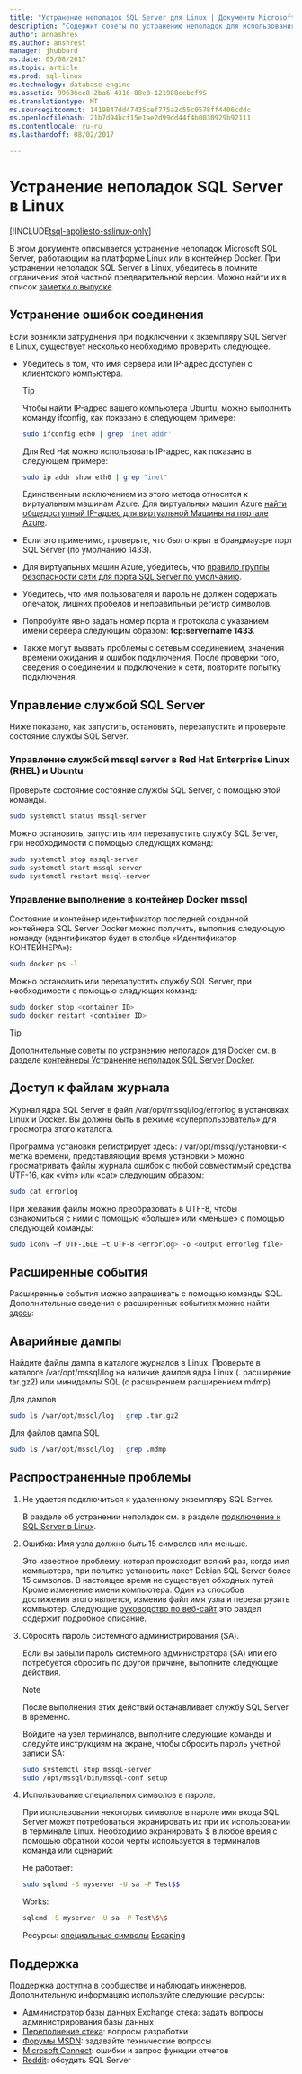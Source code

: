 ```yaml
---
title: "Устранение неполадок SQL Server для Linux | Документы Microsoft"
description: "Содержит советы по устранению неполадок для использования 2017 г. SQL Server в Linux."
author: annashres
ms.author: anshrest
manager: jhubbard
ms.date: 05/08/2017
ms.topic: article
ms.prod: sql-linux
ms.technology: database-engine
ms.assetid: 99636ee8-2ba6-4316-88e0-121988eebcf9S
ms.translationtype: MT
ms.sourcegitcommit: 1419847dd47435cef775a2c55c0578ff4406cddc
ms.openlocfilehash: 21b7d94bcf15e1ae2d99dd44f4b0030929b92111
ms.contentlocale: ru-ru
ms.lasthandoff: 08/02/2017

---
```

# <a name="troubleshoot-sql-server-on-linux"></a>Устранение неполадок SQL Server в Linux

[!INCLUDE[tsql-appliesto-sslinux-only](../includes/tsql-appliesto-sslinux-only.md)]

В этом документе описывается устранение неполадок Microsoft SQL Server, работающим на платформе Linux или в контейнер Docker. При устранении неполадок SQL Server в Linux, убедитесь в помните ограничения этой частной предварительной версии. Можно найти их в список [заметки о выпуске](sql-server-linux-release-notes.md).

## <a id="connection"></a>Устранение ошибок соединения
Если возникли затруднения при подключении к экземпляру SQL Server в Linux, существует несколько необходимо проверить следующее. 

- Убедитесь в том, что имя сервера или IP-адрес доступен с клиентского компьютера.

   > [!TIP]
   > Чтобы найти IP-адрес вашего компьютера Ubuntu, можно выполнить команду ifconfig, как показано в следующем примере:
   >
   >   ```bash
   >   sudo ifconfig eth0 | grep 'inet addr'
   >   ```
   > Для Red Hat можно использовать IP-адрес, как показано в следующем примере:
   >
   >   ```bash
   >   sudo ip addr show eth0 | grep "inet"
   >   ```
   > Единственным исключением из этого метода относится к виртуальным машинам Azure. Для виртуальных машин Azure [найти общедоступный IP-адрес для виртуальной Машины на портале Azure](sql-server-linux-azure-virtual-machine.md#connect).

- Если это применимо, проверьте, что был открыт в брандмауэре порт SQL Server (по умолчанию 1433).

- Для виртуальных машин Azure, убедитесь, что [правило группы безопасности сети для порта SQL Server по умолчанию](sql-server-linux-azure-virtual-machine.md#remote).

- Убедитесь, что имя пользователя и пароль не должен содержать опечаток, лишних пробелов и неправильный регистр символов.

- Попробуйте явно задать номер порта и протокола с указанием имени сервера следующим образом: **tcp:servername 1433**.

- Также могут вызвать проблемы с сетевым соединением, значения времени ожидания и ошибок подключения. После проверки того, сведения о соединении и подключение к сети, повторите попытку подключения.

## <a name="manage-the-sql-server-service"></a>Управление службой SQL Server

Ниже показано, как запустить, остановить, перезапустить и проверьте состояние службы SQL Server. 

### <a name="manage-the-mssql-server-service-in-red-hat-enterprise-linux-rhel-and-ubuntu"></a>Управление службой mssql server в Red Hat Enterprise Linux (RHEL) и Ubuntu 

Проверьте состояние состояние службы SQL Server, с помощью этой команды.

   ```bash
   sudo systemctl status mssql-server
   ```

Можно остановить, запустить или перезапустить службу SQL Server, при необходимости с помощью следующих команд:

   ```bash
   sudo systemctl stop mssql-server
   sudo systemctl start mssql-server
   sudo systemctl restart mssql-server
   ```

### <a name="manage-the-execution-of-the-mssql-docker-container"></a>Управление выполнение в контейнер Docker mssql

Состояние и контейнер идентификатор последней созданной контейнера SQL Server Docker можно получить, выполнив следующую команду (идентификатор будет в столбце «Идентификатор КОНТЕЙНЕРА»):

   ```bash
   sudo docker ps -l
   ```
   
Можно остановить или перезапустить службу SQL Server, при необходимости с помощью следующих команд:
   
   ```bash
   sudo docker stop <container ID>
   sudo docker restart <container ID>
   ```

> [!TIP]
> Дополнительные советы по устранению неполадок для Docker см. в разделе [контейнеры Устранение неполадок SQL Server Docker](sql-server-linux-configure-docker.md#troubleshooting).

## <a name="access-the-log-files"></a>Доступ к файлам журнала
   
Журнал ядра SQL Server в файл /var/opt/mssql/log/errorlog в установках Linux и Docker. Вы должны быть в режиме «суперпользователь» для просмотра этого каталога.

Программа установки регистрирует здесь: / var/opt/mssql/установки-< метка времени, представляющий время установки > можно просматривать файлы журнала ошибок с любой совместимый средства UTF-16, как «vim» или «cat» следующим образом: 

   ```bash
   sudo cat errorlog
   ```

При желании файлы можно преобразовать в UTF-8, чтобы ознакомиться с ними с помощью «больше» или «меньше» с помощью следующей команды:
   
   ```bash
   sudo iconv –f UTF-16LE –t UTF-8 <errorlog> -o <output errorlog file>
   ```
## <a name="extended-events"></a>Расширенные события

Расширенные события можно запрашивать с помощью команды SQL.  Дополнительные сведения о расширенных событиях можно найти [здесь](https://technet.microsoft.com/en-us/library/bb630282.aspx):

## <a name="crash-dumps"></a>Аварийные дампы 

Найдите файлы дампа в каталоге журналов в Linux. Проверьте в каталоге /var/opt/mssql/log на наличие дампов ядра Linux (. расширение tar.gz2) или минидампы SQL (с расширением расширением mdmp)

Для дампов 
   ```bash
   sudo ls /var/opt/mssql/log | grep .tar.gz2 
   ```

Для файлов дампа SQL 
   ```bash
   sudo ls /var/opt/mssql/log | grep .mdmp 
   ```

## <a name="common-issues"></a>Распространенные проблемы

1. Не удается подключиться к удаленному экземпляру SQL Server.

   В разделе об устранении неполадок см. в разделе [подключение к SQL Server в Linux](#connection).

2. Ошибка: Имя узла должно быть 15 символов или меньше.

   Это известное проблему, которая происходит всякий раз, когда имя компьютера, при попытке установить пакет Debian SQL Server более 15 символов. В настоящее время не существует обходных путей Кроме изменение имени компьютера. Один из способов достижения этого является, изменив файл имя узла и перезагрузить компьютер. Следующие [руководство по веб-сайт](http://www.cyberciti.biz/faq/ubuntu-change-hostname-command/) это раздел содержит подробное описание.

3. Сбросить пароль системного администрирования (SA).

   Если вы забыли пароль системного администратора (SA) или его потребуется сбросить по другой причине, выполните следующие действия.

   > [!NOTE]
   > После выполнения этих действий останавливает службу SQL Server в временно.

   Войдите на узел терминалов, выполните следующие команды и следуйте инструкциям на экране, чтобы сбросить пароль учетной записи SA:

   ```bash
   sudo systemctl stop mssql-server
   sudo /opt/mssql/bin/mssql-conf setup
   ```

4. Использование специальных символов в пароле.

   При использовании некоторых символов в пароле имя входа SQL Server может потребоваться экранировать их при их использовании в терминале Linux. Необходимо экранировать $ в любое время с помощью обратной косой черты используется в терминалов команда или сценарий:

   Не работает:

   ```bash
   sudo sqlcmd -S myserver -U sa -P Test$$
   ```

   Works:

   ```bash
   sqlcmd -S myserver -U sa -P Test\$\$
   ```

   Ресурсы: [специальные символы](http://tldp.org/LDP/abs/html/special-chars.html)
   [Escaping](http://tldp.org/LDP/abs/html/escapingsection.html)

## <a name="support"></a>Поддержка

Поддержка доступна в сообществе и наблюдать инженеров. Дополнительную информацию используйте следующие ресурсы:

- [Администратор базы данных Exchange стека](https://dba.stackexchange.com/questions/tagged/sql-server): задать вопросы администрирования базы данных
- [Переполнение стека](http://stackoverflow.com/questions/tagged/sql-server): вопросы разработки
- [Форумы MSDN](https://social.msdn.microsoft.com/Forums/en-US/home?category=sqlserver): задавайте технические вопросы
- [Microsoft Connect](https://connect.microsoft.com/SQLServer/Feedback): ошибки и запрос функции отчетов
- [Reddit](https://www.reddit.com/r/SQLServer/): обсудить SQL Server
